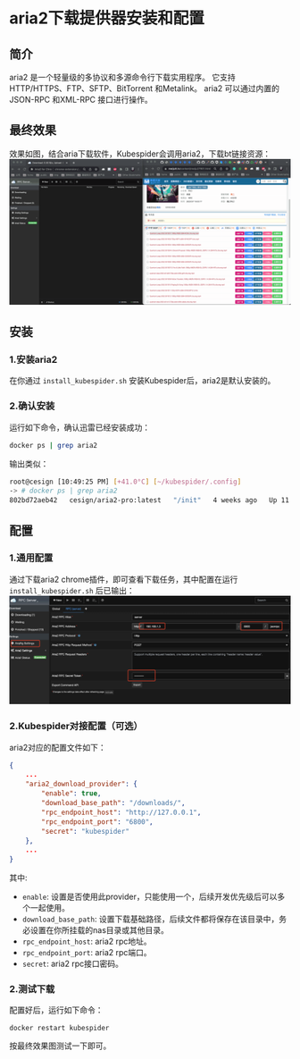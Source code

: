 # aria2下载提供器安装和配置
## 简介
aria2 是一个轻量级的多协议和多源命令行下载实用程序。 它支持HTTP/HTTPS、FTP、SFTP、BitTorrent 和Metalink。 aria2 可以通过内置的JSON-RPC 和XML-RPC 接口进行操作。

## 最终效果
效果如图，结合aria下载软件，Kubespider会调用aria2，下载bt链接资源：
![img](images/final_show.gif)

## 安装
### 1.安装aria2
在你通过 `install_kubespider.sh` 安装Kubespider后，aria2是默认安装的。

### 2.确认安装
运行如下命令，确认迅雷已经安装成功：
```sh
docker ps | grep aria2
```

输出类似：
```sh
root@cesign [10:49:25 PM] [+41.0°C] [~/kubespider/.config]
-> # docker ps | grep aria2
802bd72aeb42   cesign/aria2-pro:latest   "/init"   4 weeks ago   Up 11 days   aria2-pro
```

## 配置
### 1.通用配置
通过下载aria2 chrome插件，即可查看下载任务，其中配置在运行 `install_kubespider.sh` 后已输出：
![img](./images/aria2-config-for-chrome.jpg)

### 2.Kubespider对接配置（可选）
aria2对应的配置文件如下：
```json
{
    ...
    "aria2_download_provider": {
        "enable": true,
        "download_base_path": "/downloads/",
        "rpc_endpoint_host": "http://127.0.0.1",
        "rpc_endpoint_port": "6800",
        "secret": "kubespider"
    },
    ...
}
```
其中:
* `enable`: 设置是否使用此provider，只能使用一个，后续开发优先级后可以多个一起使用。
* `download_base_path`: 设置下载基础路径，后续文件都将保存在该目录中，务必设置在你所挂载的nas目录或其他目录。
* `rpc_endpoint_host`: aria2 rpc地址。
* `rpc_endpoint_port`: aria2 rpc端口。
* `secret`: aria2 rpc接口密码。

### 2.测试下载
配置好后，运行如下命令：
```
docker restart kubespider
```
按最终效果图测试一下即可。
